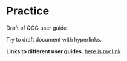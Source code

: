 # Practice
Draft of QGG user guide

Try to draft document with hyperlinks.

**Links to different user guides.**
[here is my link](A_markdown.md)
